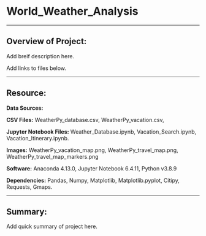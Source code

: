 # **World_Weather_Analysis**
---
## **Overview of Project:**
Add breif description here.

Add links to files below.

--- 
## **Resource:**
**Data Sources:** 

**CSV Files:** WeatherPy_database.csv, WeatherPy_vacation.csv, 

**Jupyter Notebook Files:** Weather_Database.ipynb, Vacation_Search.ipynb, Vacation_Itinerary.ipynb.

**Images:** WeatherPy_vacation_map.png, WeatherPy_travel_map.png, WeatherPy_travel_map_markers.png

**Software:** Anaconda 4.13.0, Jupyter Notebook 6.4.11, Python v3.8.9

**Dependencies:** Pandas, Numpy,  Matplotlib, Matplotlib.pyplot, Citipy, Requests, Gmaps.

--- 
## **Summary:**
Add quick summary of project here.
